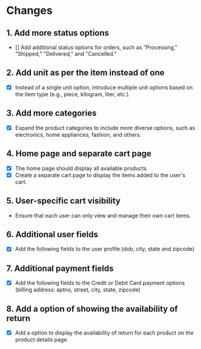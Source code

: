 # Changes

## 1. Add more status options
 - [] Add additional status options for orders, such as "Processing," "Shipped," "Delivered," and "Cancelled."

## 2. Add unit as per the item instead of one
- [X] Instead of a single unit option, introduce multiple unit options based on the item type (e.g., piece, kilogram, liter, etc.).

## 3. Add more categories
- [X] Expand the product categories to include more diverse options, such as electronics, home appliances, fashion, and others.

## 4. Home page and separate cart page
- [X] The home page should display all available products.
- [X] Create a separate cart page to display the items added to the user's cart.

## 5. User-specific cart visibility
- Ensure that each user can only view and manage their own cart items.

## 6. Additional user fields
- [X] Add the following fields to the user profile (dob, city, state and zipcode)

## 7. Additional payment fields
- [X] Add the following fields to the Credit or Debit Card payment options (billing address: aptno, street, city, state, zipcode)

## 8. Add a option of showing the availability of return
- [X] Add a option to display the availability of return for each product on the product details page.